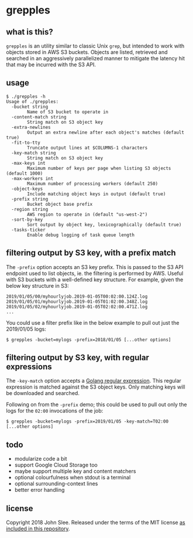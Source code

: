 # grepples

## what is this?

`grepples` is an utility similar to classic Unix `grep`, but intended to work
with objects stored in AWS S3 buckets. Objects are listed, retrieved and
searched in an aggressively parallelized manner to mitigate the latency hit
that may be incurred with the S3 API.

## usage

```
$ ./grepples -h
Usage of ./grepples:
  -bucket string
    	Name of S3 bucket to operate in
  -content-match string
    	String match on S3 object key
  -extra-newlines
    	Output an extra newline after each object's matches (default true)
  -fit-to-tty
    	Truncate output lines at $COLUMNS-1 characters
  -key-match string
    	String match on S3 object key
  -max-keys int
    	Maximum number of keys per page when listing S3 objects (default 1000)
  -max-workers int
    	Maximum number of processing workers (default 250)
  -object-keys
    	Include matching object keys in output (default true)
  -prefix string
    	Bucket object base prefix
  -region string
    	AWS region to operate in (default "us-west-2")
  -sort-by-key
    	Sort output by object key, lexicographically (default true)
  -tasks-ticker
    	Enable debug logging of task queue length
```

## filtering output by S3 key, with a prefix match

The `-prefix` option accepts an S3 key prefix. This is passed to the S3 API
endpoint used to list objects, ie. the filtering is performed by AWS. Useful
with S3 buckets with a well-defined key structure. For example, given the
below key structure in S3:

```
2019/01/05/00/myhourlyjob.2019-01-05T00:02:00.124Z.log
2019/01/05/01/myhourlyjob.2019-01-05T01:02:00.348Z.log
2019/01/05/02/myhourlyjob.2019-01-05T02:02:00.471Z.log
...
```

You could use a filter prefix like in the below example to pull out just
the 2019/01/05 logs:

```
$ grepples -bucket=mylogs -prefix=2018/01/05 [...other options]
```

## filtering output by S3 key, with regular expressions

The `-key-match` option accepts a [Golang regular
expression](https://github.com/google/re2/wiki/Syntax).  This regular
expression is matched against the S3 object keys. Only matching keys will be
downloaded and searched.

Following on from the `-prefix` demo; this could be used to pull out only
the logs for the `02:00` invocations of the job:

```
$ grepples -bucket=mylogs -prefix=2019/01/05 -key-match=T02:00 [...other options]
```

## todo

* modularize code a bit
* support Google Cloud Storage too
* maybe support multiple key and content matchers
* optional colourfulness when stdout is a terminal
* optional surrounding-context lines
* better error handling

## license

Copyright 2018 John Slee.  Released under the terms of the MIT license
[as included in this repository](LICENSE).

